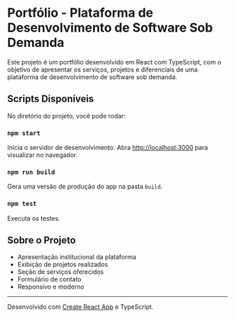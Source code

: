 # Portfólio - Plataforma de Desenvolvimento de Software Sob Demanda

Este projeto é um portfólio desenvolvido em React com TypeScript, com o objetivo de apresentar os serviços, projetos e diferenciais de uma plataforma de desenvolvimento de software sob demanda.

## Scripts Disponíveis

No diretório do projeto, você pode rodar:

### `npm start`

Inicia o servidor de desenvolvimento. Abra [http://localhost:3000](http://localhost:3000) para visualizar no navegador.

### `npm run build`

Gera uma versão de produção do app na pasta `build`.

### `npm test`

Executa os testes.

## Sobre o Projeto

- Apresentação institucional da plataforma
- Exibição de projetos realizados
- Seção de serviços oferecidos
- Formulário de contato
- Responsivo e moderno

---

Desenvolvido com [Create React App](https://github.com/facebook/create-react-app) e TypeScript.
